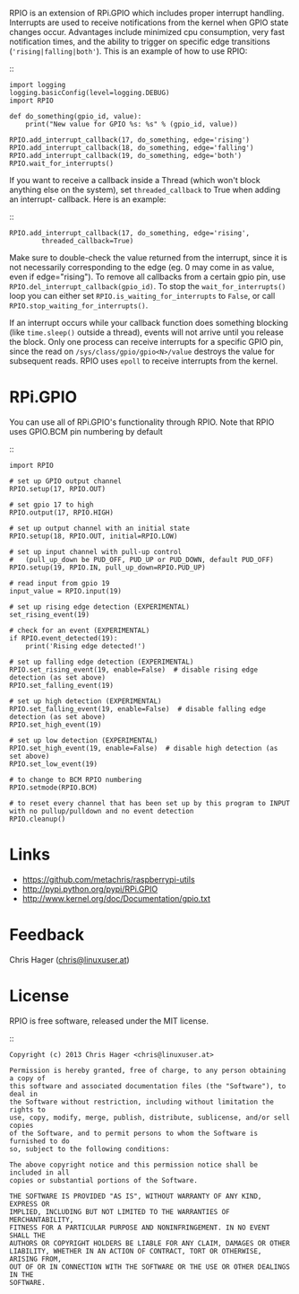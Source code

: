 RPIO is an extension of RPi.GPIO which includes proper interrupt handling.
Interrupts are used to receive notifications from the kernel when GPIO state 
changes occur. Advantages include minimized cpu consumption, very fast
notification times, and the ability to trigger on specific edge transitions
(`'rising|falling|both'`). This is an example of how to use RPIO:

::

    import logging
    logging.basicConfig(level=logging.DEBUG)
    import RPIO

    def do_something(gpio_id, value):
        print("New value for GPIO %s: %s" % (gpio_id, value))

    RPIO.add_interrupt_callback(17, do_something, edge='rising')
    RPIO.add_interrupt_callback(18, do_something, edge='falling')
    RPIO.add_interrupt_callback(19, do_something, edge='both')
    RPIO.wait_for_interrupts()

If you want to receive a callback inside a Thread (which won't block anything
else on the system), set `threaded_callback` to True when adding an interrupt-
callback. Here is an example:

::

    RPIO.add_interrupt_callback(17, do_something, edge='rising',
            threaded_callback=True)

Make sure to double-check the value returned from the interrupt, since it
is not necessarily corresponding to the edge (eg. 0 may come in as value,
even if edge="rising"). To remove all callbacks from a certain gpio pin, use
`RPIO.del_interrupt_callback(gpio_id)`. To stop the `wait_for_interrupts()`
loop you can either set `RPIO.is_waiting_for_interrupts` to `False`, or call
`RPIO.stop_waiting_for_interrupts()`.

If an interrupt occurs while your callback function does something blocking
(like `time.sleep()` outside a thread), events will not arrive until you
release the block. Only one process can receive interrupts for a specific GPIO
pin, since the read on `/sys/class/gpio/gpio<N>/value` destroys the value for
subsequent reads. RPIO uses `epoll` to receive interrupts from the kernel.


RPi.GPIO
========

You can use all of RPi.GPIO's functionality through RPIO. Note that RPIO uses GPIO.BCM pin numbering by default

::

    import RPIO

    # set up GPIO output channel
    RPIO.setup(17, RPIO.OUT)

    # set gpio 17 to high
    RPIO.output(17, RPIO.HIGH)

    # set up output channel with an initial state
    RPIO.setup(18, RPIO.OUT, initial=RPIO.LOW)

    # set up input channel with pull-up control
    #   (pull_up_down be PUD_OFF, PUD_UP or PUD_DOWN, default PUD_OFF)
    RPIO.setup(19, RPIO.IN, pull_up_down=RPIO.PUD_UP)

    # read input from gpio 19
    input_value = RPIO.input(19)

    # set up rising edge detection (EXPERIMENTAL)
    set_rising_event(19)

    # check for an event (EXPERIMENTAL)
    if RPIO.event_detected(19):
        print('Rising edge detected!')

    # set up falling edge detection (EXPERIMENTAL)
    RPIO.set_rising_event(19, enable=False)  # disable rising edge detection (as set above)
    RPIO.set_falling_event(19)

    # set up high detection (EXPERIMENTAL)
    RPIO.set_falling_event(19, enable=False)  # disable falling edge detection (as set above)
    RPIO.set_high_event(19)

    # set up low detection (EXPERIMENTAL)
    RPIO.set_high_event(19, enable=False)  # disable high detection (as set above)
    RPIO.set_low_event(19)

    # to change to BCM RPIO numbering
    RPIO.setmode(RPIO.BCM)

    # to reset every channel that has been set up by this program to INPUT with no pullup/pulldown and no event detection
    RPIO.cleanup()


Links
=====
* https://github.com/metachris/raspberrypi-utils
* http://pypi.python.org/pypi/RPi.GPIO
* http://www.kernel.org/doc/Documentation/gpio.txt


Feedback 
========
Chris Hager (<chris@linuxuser.at>)

License
=======
RPIO is free software, released under the MIT license.

::

    Copyright (c) 2013 Chris Hager <chris@linuxuser.at>

    Permission is hereby granted, free of charge, to any person obtaining a copy of
    this software and associated documentation files (the "Software"), to deal in
    the Software without restriction, including without limitation the rights to
    use, copy, modify, merge, publish, distribute, sublicense, and/or sell copies
    of the Software, and to permit persons to whom the Software is furnished to do
    so, subject to the following conditions:

    The above copyright notice and this permission notice shall be included in all
    copies or substantial portions of the Software.

    THE SOFTWARE IS PROVIDED "AS IS", WITHOUT WARRANTY OF ANY KIND, EXPRESS OR
    IMPLIED, INCLUDING BUT NOT LIMITED TO THE WARRANTIES OF MERCHANTABILITY,
    FITNESS FOR A PARTICULAR PURPOSE AND NONINFRINGEMENT. IN NO EVENT SHALL THE
    AUTHORS OR COPYRIGHT HOLDERS BE LIABLE FOR ANY CLAIM, DAMAGES OR OTHER
    LIABILITY, WHETHER IN AN ACTION OF CONTRACT, TORT OR OTHERWISE, ARISING FROM,
    OUT OF OR IN CONNECTION WITH THE SOFTWARE OR THE USE OR OTHER DEALINGS IN THE
    SOFTWARE.